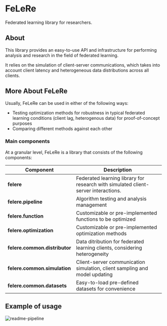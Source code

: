 # FeLeRe

Federated learning library for researchers.

## About

This library provides an easy-to-use  API and infrastructure for performing analysis and research in the field of federated learning. 

It relies on the simulation of client-server communications, which takes into account client latency and heterogeneous data distributions across all clients.

## More About FeLeRe

Usually, FeLeRe can be used in either of the following ways:

* Testing optimization methods for robustness in typical federated learning conditions (client lag, heterogenous data) for proof-of-concept purposes
* Comparing different methods against each other

### Main components

At a granular level, FeLeRe is a library that consists of the following components:

| Component | Description |
| ---- | --- |
| **felere** | Federated learning library for research with simulated client-server interactions. |
| **felere.pipeline** | Algorithm testing and analysis management |
|**felere.function**| Customizable or pre-implemented functions to be optimized |
|**felere.optimization**| Customizable or pre-implemented optimization methods |
| **felere.common.distributor** | Data ditribution for federated learning clients, considering heterogeneity |
| **felere.common.simulation** | Client-server communication simulation, client sampling and model updating|
| **felere.common.datasets** | Easy-to-load pre-defined datasets for convenience |

## Example of usage

![readme-pipeline](./res/readme/readme-pipeline.gif)